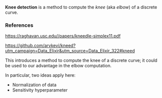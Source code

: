 __Knee detection__ is a method to compute the _knee_ (aka _elbow_) of a discrete curve.

### References


https://raghavan.usc.edu//papers/kneedle-simplex11.pdf

https://github.com/arvkevi/kneed?utm_campaign=Data_Elixir&utm_source=Data_Elixir_322#kneed

This introduces a method to compute the knee of a discrete curve; it could be used to our advantage in the elbow computation.

In particular, two ideas apply here:

- Normalization of data
- Sensitivity hyperparameter